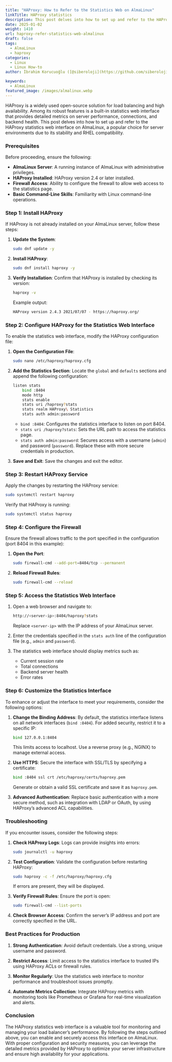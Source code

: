 ```yaml
---
title: "HAProxy: How to Refer to the Statistics Web on AlmaLinux"
linkTitle: HAProxy statistics
description: This post delves into how to set up and refer to the HAProxy statistics web interface on AlmaLinux, a popular choice for server environments due to its stability and RHEL compatibility.
date: 2025-01-02
weight: 1410
url: haproxy-refer-statistics-web-almalinux
draft: false
tags:
  - AlmaLinux
  - haproxy
categories:
  - Linux
  - Linux How-to
author: İbrahim Korucuoğlu ([@siberoloji](https://github.com/siberoloji))

keywords:
  - AlmaLinux
featured_image: /images/almalinux.webp
---
```

HAProxy is a widely used open-source solution for load balancing and high availability. Among its robust features is a built-in statistics web interface that provides detailed metrics on server performance, connections, and backend health. This post delves into how to set up and refer to the HAProxy statistics web interface on AlmaLinux, a popular choice for server environments due to its stability and RHEL compatibility.

### Prerequisites

Before proceeding, ensure the following:

- **AlmaLinux Server**: A running instance of AlmaLinux with administrative privileges.
- **HAProxy Installed**: HAProxy version 2.4 or later installed.
- **Firewall Access**: Ability to configure the firewall to allow web access to the statistics page.
- **Basic Command-Line Skills**: Familiarity with Linux command-line operations.

### Step 1: Install HAProxy

If HAProxy is not already installed on your AlmaLinux server, follow these steps:

1. **Update the System**:

   ```bash
   sudo dnf update -y
   ```

2. **Install HAProxy**:

   ```bash
   sudo dnf install haproxy -y
   ```

3. **Verify Installation**:
   Confirm that HAProxy is installed by checking its version:

   ```bash
   haproxy -v
   ```

   Example output:

   ```bash
   HAProxy version 2.4.3 2021/07/07 - https://haproxy.org/
   ```

### Step 2: Configure HAProxy for the Statistics Web Interface

To enable the statistics web interface, modify the HAProxy configuration file:

1. **Open the Configuration File**:

   ```bash
   sudo nano /etc/haproxy/haproxy.cfg
   ```

2. **Add the Statistics Section**:
   Locate the `global` and `defaults` sections and append the following configuration:

   ```bash
   listen stats
       bind :8404
       mode http
       stats enable
       stats uri /haproxy?stats
       stats realm HAProxy\ Statistics
       stats auth admin:password
   ```

   - `bind :8404`: Configures the statistics interface to listen on port 8404.
   - `stats uri /haproxy?stats`: Sets the URL path to access the statistics page.
   - `stats auth admin:password`: Secures access with a username (`admin`) and password (`password`). Replace these with more secure credentials in production.

3. **Save and Exit**:
   Save the changes and exit the editor.

### Step 3: Restart HAProxy Service

Apply the changes by restarting the HAProxy service:

```bash
sudo systemctl restart haproxy
```

Verify that HAProxy is running:

```bash
sudo systemctl status haproxy
```

### Step 4: Configure the Firewall

Ensure the firewall allows traffic to the port specified in the configuration (port 8404 in this example):

1. **Open the Port**:

   ```bash
   sudo firewall-cmd --add-port=8404/tcp --permanent
   ```

2. **Reload Firewall Rules**:

   ```bash
   sudo firewall-cmd --reload
   ```

### Step 5: Access the Statistics Web Interface

1. Open a web browser and navigate to:

   ```bash
   http://<server-ip>:8404/haproxy?stats
   ```

   Replace `<server-ip>` with the IP address of your AlmaLinux server.

2. Enter the credentials specified in the `stats auth` line of the configuration file (e.g., `admin` and `password`).

3. The statistics web interface should display metrics such as:
   - Current session rate
   - Total connections
   - Backend server health
   - Error rates

### Step 6: Customize the Statistics Interface

To enhance or adjust the interface to meet your requirements, consider the following options:

1. **Change the Binding Address**:
   By default, the statistics interface listens on all network interfaces (`bind :8404`). For added security, restrict it to a specific IP:

   ```bash
   bind 127.0.0.1:8404
   ```

   This limits access to localhost. Use a reverse proxy (e.g., NGINX) to manage external access.

2. **Use HTTPS**:
   Secure the interface with SSL/TLS by specifying a certificate:

   ```bash
   bind :8404 ssl crt /etc/haproxy/certs/haproxy.pem
   ```

   Generate or obtain a valid SSL certificate and save it as `haproxy.pem`.

3. **Advanced Authentication**:
   Replace basic authentication with a more secure method, such as integration with LDAP or OAuth, by using HAProxy’s advanced ACL capabilities.

### Troubleshooting

If you encounter issues, consider the following steps:

1. **Check HAProxy Logs**:
   Logs can provide insights into errors:

   ```bash
   sudo journalctl -u haproxy
   ```

2. **Test Configuration**:
   Validate the configuration before restarting HAProxy:

   ```bash
   sudo haproxy -c -f /etc/haproxy/haproxy.cfg
   ```

   If errors are present, they will be displayed.

3. **Verify Firewall Rules**:
   Ensure the port is open:

   ```bash
   sudo firewall-cmd --list-ports
   ```

4. **Check Browser Access**:
   Confirm the server’s IP address and port are correctly specified in the URL.

### Best Practices for Production

1. **Strong Authentication**:
   Avoid default credentials. Use a strong, unique username and password.

2. **Restrict Access**:
   Limit access to the statistics interface to trusted IPs using HAProxy ACLs or firewall rules.

3. **Monitor Regularly**:
   Use the statistics web interface to monitor performance and troubleshoot issues promptly.

4. **Automate Metrics Collection**:
   Integrate HAProxy metrics with monitoring tools like Prometheus or Grafana for real-time visualization and alerts.

### Conclusion

The HAProxy statistics web interface is a valuable tool for monitoring and managing your load balancer’s performance. By following the steps outlined above, you can enable and securely access this interface on AlmaLinux. With proper configuration and security measures, you can leverage the detailed metrics provided by HAProxy to optimize your server infrastructure and ensure high availability for your applications.
